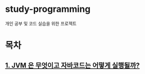 # study-programming
개인 공부 및 코드 실습을 위한 프로젝트

목차
=
## [1. JVM 은 무엇이고 자바코드는 어떻게 실행될까?](#jwm-은-무엇이고-자바코드는-어떻게-실행될까?) 
